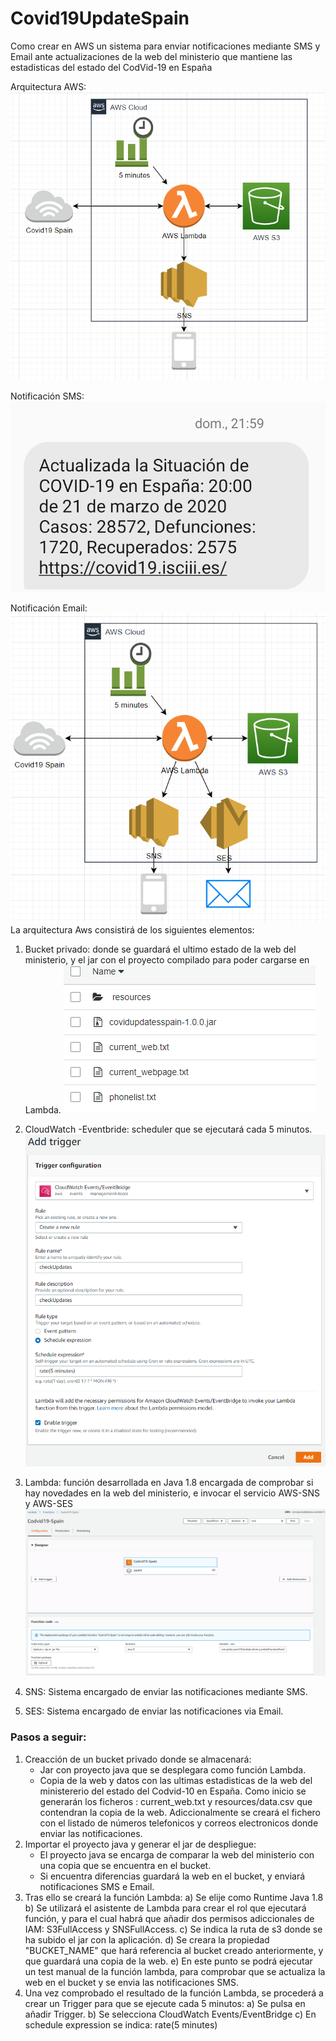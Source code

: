 # Covid19UpdateSpain

Como crear en AWS un sistema para enviar notificaciones mediante SMS y Email ante actualizaciones de la web del ministerio que mantiene las estadisticas del estado del CodVid-19 en España

Arquitectura AWS: ![Image](https://github.com/Jmballes/Codvid19SpainGetUpdates/blob/master/img/aws.PNG?raw=true)

Notificación SMS:
![Image](https://github.com/Jmballes/Codvid19SpainGetUpdates/blob/master/img/smstiny.png?raw=true)

Notificación Email:
![Image](https://github.com/Jmballes/Codvid19SpainGetUpdates/blob/master/img/aws2.png)
La arquitectura Aws consistirá de los siguientes elementos:

1) Bucket privado: donde se guardará el ultimo estado de la web del ministerio, y el jar con el proyecto compilado para poder cargarse en Lambda.
![Image](https://github.com/Jmballes/Codvid19SpainGetUpdates/blob/master/img/bucket.PNG?raw=true)

2) CloudWatch -Eventbride: scheduler que se ejecutará cada 5 minutos.
![Image](https://github.com/Jmballes/Codvid19SpainGetUpdates/blob/master/img/trigger1.png?raw=true)

3) Lambda: función desarrollada en Java 1.8 encargada de comprobar si hay novedades en la web del ministerio, e invocar el servicio AWS-SNS y AWS-SES
![Image](https://github.com/Jmballes/Codvid19SpainGetUpdates/blob/master/img/lamba.PNG?raw=true)

4) SNS: Sistema encargado de enviar las notificaciones mediante SMS.

4) SES: Sistema encargado de enviar las notificaciones via Email.

### Pasos a seguir:



1) Creacción de un bucket privado donde se almacenará:
	- Jar con proyecto java que se desplegara como función Lambda.
	- Copia de la web y datos con las ultimas estadisticas de la web del ministererio del estado del Codvid-10 en España. Como inicio se generarán los ficheros : current_web.txt y  resources/data.csv que contendran la copia de la web. 
		Adiccionalmente se creará el fichero con el listado de números telefonicos y correos electronicos donde enviar las notificaciones.
2) Importar el proyecto java y generar el jar de despliegue:
	- El proyecto java se encarga de comparar la web del ministerio con una copia que se encuentra en el bucket.
	- Si encuentra diferencias guardará la web en el bucket, y enviará notificaciones SMS e Email.
3) Tras ello se creará la función Lambda:
	a) Se elije como Runtime Java 1.8
	b) Se utilizará el asistente de Lambda para crear el rol que ejecutará función, y para el cual habrá que añadir dos permisos adiccionales de IAM: S3FullAccess y SNSFullAccess.
	c) Se indica la ruta de s3 donde se ha subido el jar con la aplicación.
	d) Se creara la propiedad "BUCKET_NAME" que hará referencia al bucket creado anteriormente, y que guardará una copia de la web.
	e) En este punto se podrá ejecutar un test manual de la función lambda, para comprobar que se actualiza la web en el bucket y se envia las notificaciones SMS.
4) Una vez comprobado el resultado de la función Lambda, se procederá a crear un Trigger para que se ejecute cada 5 minutos:
	a) Se pulsa en añadir Trigger.
	b) Se selecciona CloudWatch Events/EventBridge
	c) En schedule expression se indica: rate(5 minutes)


